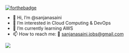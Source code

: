 [![forthebadge](https://forthebadge.com/images/badges/contains-cat-gifs.svg)](https://forthebadge.com)  

- 👋 Hi, I’m @sanjanasaini
- 👀 I’m interested in Cloud Computing & DevOps 
- 🌱 I’m currently learning AWS
- 📫 How to reach me: 📧 sanjanasaini.jobs@gmail.com

![](https://media.giphy.com/media/VbnUQpnihPSIgIXuZv/giphy.gif)


<!---
sanjanasaini/sanjanasaini is a ✨ special ✨ repository because its `README.md` (this file) appears on your GitHub profile.
You can click the Preview link to take a look at your changes.
--->
